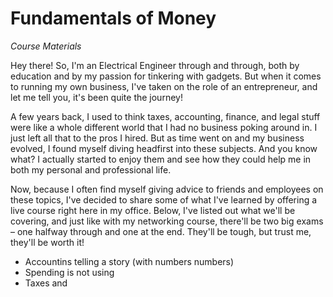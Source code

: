 # Fundamentals of Money
*Course Materials*

Hey there! So, I'm an Electrical Engineer through and through, both by education and by my passion for tinkering with gadgets. But when it comes to running my own business, I've taken on the role of an entrepreneur, and let me tell you, it's been quite the journey!

A few years back, I used to think taxes, accounting, finance, and legal stuff were like a whole different world that I had no business poking around in. I just left all that to the pros I hired. But as time went on and my business evolved, I found myself diving headfirst into these subjects. And you know what? I actually started to enjoy them and see how they could help me in both my personal and professional life.

Now, because I often find myself giving advice to friends and employees on these topics, I've decided to share some of what I've learned by offering a live course right here in my office. Below, I've listed out what we'll be covering, and just like with my networking course, there'll be two big exams – one halfway through and one at the end. They'll be tough, but trust me, they'll be worth it!

 - Accountins telling a story (with numbers numbers)
 - Spending is not using
 - Taxes and 